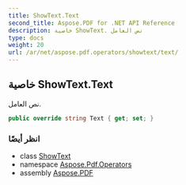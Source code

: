 ```yaml
---
title: ShowText.Text
second_title: Aspose.PDF for .NET API Reference
description: خاصية ShowText. نص العامل
type: docs
weight: 20
url: /ar/net/aspose.pdf.operators/showtext/text/
---
```

## خاصية ShowText.Text

نص العامل.

```csharp
public override string Text { get; set; }
```

### انظر أيضًا

* class [ShowText](../)
* namespace [Aspose.Pdf.Operators](../../../aspose.pdf.operators/)
* assembly [Aspose.PDF](../../../)